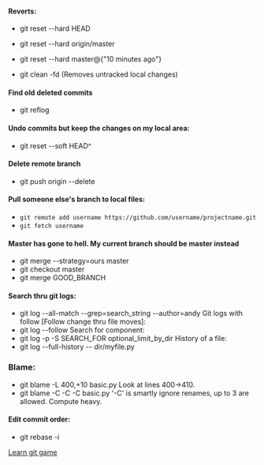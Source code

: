 #### Reverts:
* git reset --hard HEAD

* git reset --hard origin/master

* git reset --hard master@{"10 minutes ago"}   

* git clean -fd (Removes untracked local changes)

#### Find old deleted commits

* git reflog

#### Undo commits but keep the changes on my local area:
* git reset --soft HEAD^

#### Delete remote branch
* git push origin --delete 

#### Pull someone else's branch to local files:
*  `git remote add username https://github.com/username/projectname.git  `
*  `git fetch username`

#### Master has gone to hell. My current branch should be master instead
* git merge --strategy=ours master
* git checkout master
* git merge GOOD_BRANCH


#### Search thru git logs:
* git log --all-match --grep=search_string --author=andy
Git logs with follow [Follow change thru file moves]:
* git log --follow
Search for component:
* git log -p -S SEARCH_FOR optional_limit_by_dir
History of a file:
* git log --full-history -- dir/myfile.py

### Blame:
* git blame -L 400,+10 basic.py
 Look at lines 400->410. 
* git blame -C -C -C basic.py
 '-C' is smartly ignore renames, up to 3 are allowed. Compute heavy.

#### Edit commit order:
* git rebase -i

[Learn git game](https://learngitbranching.js.org/)
